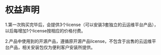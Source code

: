 # 权益声明

1.第一次购买完毕后，会提供3个license（可以安装3套独立的云运维平台产品），以后每增加1个license按相应的价格付费。

2.产品中使用到的开源产品，遵循原开源产品license，不包含于出售的云运维平台产品，相关安装包仅为便利客户安装所提供。